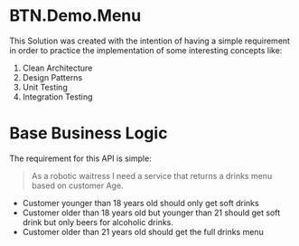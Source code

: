 # BTN.Demo.Menu
This Solution was created with the intention of having a simple requirement in order to practice the implementation of some interesting concepts like:
1. Clean Architecture
2. Design Patterns 
3. Unit Testing
4. Integration Testing

# Base Business Logic
The requirement for this API is simple:
>
>As a robotic waitress I need a service that returns a drinks menu based on customer Age.


- Customer younger than 18 years old should only get soft drinks
- Customer older than 18 years old but younger than 21 should get soft drink but only beers for alcoholic drinks.
- Customer older than 21 years old should get the full drinks menu

